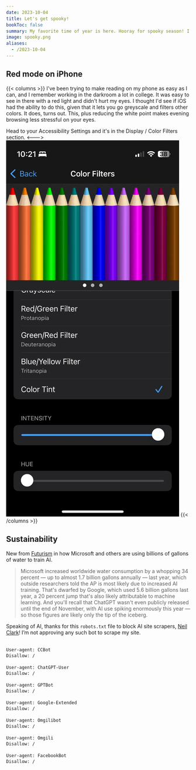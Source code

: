 ```yaml
---
date: 2023-10-04
title: Let's get spooky!
bookToc: false
summary: My favorite time of year is here. Hooray for spooky season! I updated the site with spooky Halloween colors, too.
image: spooky.png
aliases:
  - /2023-10-04
---
```



## Red mode on iPhone
{{< columns >}}
I've been trying to make reading on my phone as easy as I can, and I remember working in the darkroom a lot in college. It was easy to see in there with a red light and didn't hurt my eyes. I thought I'd see if iOS had the ability to do this, given that it lets you go greyscale and filters other colors. It does, turns out. This, plus reducing the white point makes evening browsing less stressful on your eyes.

Head to your Accessibility Settings and it's in the Display / Color Filters section.
<--->
![Red mode on iPhone](./redmode.webp)
{{< /columns >}}
## Sustainability
New from [Futurism](https://futurism.com/critics-microsoft-water-train-ai-drought) in how Microsoft and others are using billions of gallons of water to train AI. 
> Microsoft increased worldwide water consumption by a whopping 34 percent — up to almost 1.7 billion gallons annually — last year, which outside researchers told the AP is most likely due to increased AI training. That's dwarfed by Google, which used 5.6 billion gallons last year, a 20 percent jump that's also likely attributable to machine learning. And you'll recall that ChatGPT wasn't even publicly released until the end of November, with AI use spiking enormously this year — so those figures are likely only the tip of the iceberg.

Speaking of AI, thanks for this `robots.txt` file to block AI site scrapers, [Neil Clark](https://neil-clarke.com/block-the-bots-that-feed-ai-models-by-scraping-your-website/)! I’m not approving any such bot to scrape my site. 

```

User-agent: CCBot
Disallow: /

User-agent: ChatGPT-User
Disallow: /

User-agent: GPTBot
Disallow: /

User-agent: Google-Extended
Disallow: /

User-agent: Omgilibot
Disallow: /

User-agent: Omgili
Disallow: /

User-agent: FacebookBot
Disallow: /

```